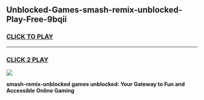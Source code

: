 
## Unblocked-Games-smash-remix-unblocked-Play-Free-9bqii
<h3>
<a href="https://premium76.site?title=smash-remix-unblocked&ref=23A">CLICK TO PLAY</a></h3>
<hr>

<h3>
<a href="https://premium76.site?title=smash-remix-unblocked&ref=23A">CLICK 2 PLAY</a>
  
</h3>

<a href="https://premium76.site?title=smash-remix-unblocked&ref=23A"><img src="https://clearcache.store/games.png"></a>


**smash-remix-unblocked games unblocked: Your Gateway to Fun and Accessible Online Gaming**

